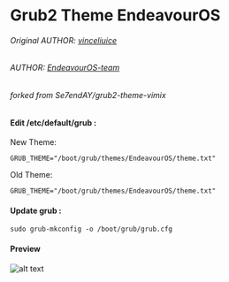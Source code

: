 # Grub2 Theme EndeavourOS
###### Original AUTHOR: [vinceliuice](http://gnome-look.org/content/show.php/Grub-themes-vimix?content=169954)
###### AUTHOR: [EndeavourOS-team](https://github.com/endeavouros-team)
###### forked from Se7endAY/grub2-theme-vimix
#### Edit /etc/default/grub :
New Theme:
```shell
GRUB_THEME="/boot/grub/themes/EndeavourOS/theme.txt"
```

Old Theme:
```shell
GRUB_THEME="/boot/grub/themes/EndeavourOS/theme.txt"
```

#### Update grub :
```shell
sudo grub-mkconfig -o /boot/grub/grub.cfg
```
#### Preview
![alt text](https://raw.githubusercontent.com/lesnake04/grub2-theme-endeavouros/master/preview-old.png "preview")
